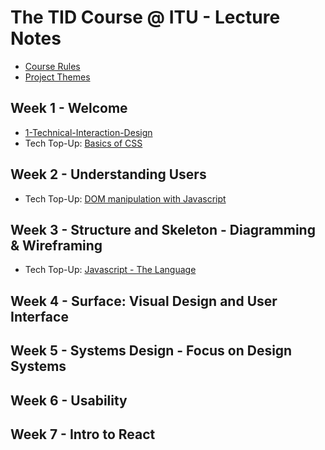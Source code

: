 # The TID Course @ ITU - Lecture Notes

- [Course Rules](Course%20Rules.md)
- [Project Themes](Project-Themes.md)
## Week 1 - Welcome
- [1-Technical-Interaction-Design](../Lectures/1-Technical-Interaction-Design.md)
- Tech Top-Up: [Basics of CSS](Tech-TopUps/1-Basics-of-CSS.md)

## Week 2 - Understanding Users
- Tech Top-Up: [DOM manipulation with Javascript](Tech-TopUps/2-DOM-Manipulation-with-Javascript.md)

## Week 3 - Structure and Skeleton - Diagramming & Wireframing
- Tech Top-Up: [Javascript - The Language](Tech-TopUps/3-Javascript-the-Language.md)

## Week 4 - Surface: Visual Design and User Interface

## Week 5 - Systems Design - Focus on Design Systems

## Week 6 - Usability 

## Week 7 - Intro to React

